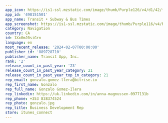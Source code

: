 ```yaml
---
app_icon: https://is1-ssl.mzstatic.com/image/thumb/Purple126/v4/d1/42/f8/d142f8f8-e300-7b2d-e07f-268fbd39149d/AppIcon-0-0-1x_U007emarketing-0-5-0-sRGB-85-220.png/1024x1024bb.png
app_id: '498151501'
app_name: Transit • Subway & Bus Times
app_screenshot: https://is1-ssl.mzstatic.com/image/thumb/Purple116/v4/b8/0d/1a/b80d1a44-c3c6-40aa-d33d-f839ab1806c9/576a588c-cee4-4d36-a996-466ec1f07271_US_EN-S1-6.5.png/1242x2688bb.png
category: Navigation
country: CA
id: 1Xx0mJ0siGrn
language: en
most_recent_release: '2024-02-07T00:00:00'
publisher_id: '889728710'
publisher_name: Transit App, Inc.
rank: '2'
release_count_in_past_year: '23'
release_count_in_past_year_category: 21
release_count_in_past_year_top_in_category: 21
rep_email: gonzalo.gomez-llera@bitrise.io
rep_first_name: Gonzalo
rep_full_name: Gonzalo Gomez-Ilera
rep_linkedin: https://uk.linkedin.com/in/anna-magnussen-0977131b
rep_phone: +353 838374524
rep_photo: gonzalo.jpg
rep_title: Business Development Rep
store: itunes_connect
---
```

